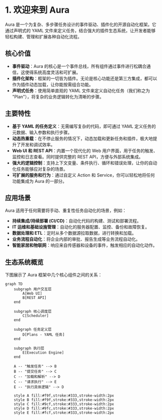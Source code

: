 # 1. 欢迎来到 Aura

Aura 是一个为复杂、多步骤任务设计的事件驱动、插件化的开源自动化框架。它通过声明式的 YAML 文件来定义任务，结合强大的插件生态系统，让开发者能够轻松构建、管理和扩展各种自动化流程。

## 核心价值

*   **事件驱动**：Aura 的核心是一个事件总线，所有组件通过事件进行松耦合通信，这使得系统高度灵活和可扩展。
*   **插件化架构**：框架的一切皆为插件。无论是核心功能还是第三方集成，都可以作为插件动态加载，让你能按需组合功能。
*   **声明式任务**：使用简单直观的 YAML 文件来定义自动化任务（我们称之为 "Plan"），将复杂的业务逻辑转化为清晰的步骤。

## 主要特性

*   **基于 YAML 的任务定义**：无需编写复杂的代码，即可通过 YAML 定义任务的元数据、输入参数和执行步骤。
*   **动态热重载**：在不停止服务的情况下，动态加载和更新任务和插件，极大地提升了开发和调试效率。
*   **Web UI 和 REST API**：内置一个现代化的 Web 用户界面，用于任务的触发、监控和日志查看。同时提供完整的 REST API，方便与外部系统集成。
*   **强大的逻辑控制**：支持上下文变量、条件执行、循环和错误处理，让你的自动化任务能够应对复杂的场景。
*   **可扩展的服务和行为**：通过自定义 Action 和 Service，你可以轻松地将任何功能集成为 Aura 的一部分。

## 应用场景

Aura 适用于任何需要将手动、重复性任务自动化的场景，例如：

*   **持续集成/持续部署 (CI/CD)**：自动化代码的构建、测试和部署流程。
*   **IT 运维和基础设施管理**：自动化的服务器配置、监控、备份和故障恢复。
*   **数据处理和 ETL**：定时从多个数据源拉取数据，进行转换和加载。
*   **业务流程自动化**：将企业内部的审批、报告生成等业务流程自动化。
*   **智能家居和物联网**：响应来自传感器和设备的事件，触发相应的自动化动作。

## 生态系统概览

下图展示了 Aura 框架中几个核心组件之间的关系：

```mermaid
graph TD
    subgraph 用户交互层
        A[Web UI]
        B[REST API]
    end

    subgraph 核心调度层
        C[Scheduler]
    end

    subgraph 任务定义层
        D[Plans - YAML 任务]
    end

    subgraph 执行层
        E[Execution Engine]
    end

    A -- "触发任务" --> B
    B -- "提交任务" --> C
    C -- "加载和解析" --> D
    C -- "请求执行" --> E
    E -- "执行具体逻辑" --> D

    style A fill:#f9f,stroke:#333,stroke-width:2px
    style B fill:#f9f,stroke:#333,stroke-width:2px
    style C fill:#9cf,stroke:#333,stroke-width:2px
    style D fill:#9fc,stroke:#333,stroke-width:2px
    style E fill:#fcf,stroke:#333,stroke-width:2px
```
